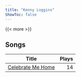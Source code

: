```yaml
---
title: "Kenny Loggins"
ShowToc: false
---
```


{{< more >}}

## Songs
Title | Plays 
----- | -----: 
[Celebrate Me Home](/songs/celebrate-me-home) | 14

